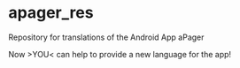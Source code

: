 # apager_res

Repository for translations of the Android App aPager

Now >YOU< can help to provide a new language for the app!

